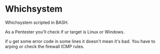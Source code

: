 # Whichsystem
Whichsystem scripted in BASH.

As a Pentester you'll check if ur target is Linux or Windows.

if u get some error code in some lines it doesn't mean it's bad.
You have to arping or check the firewall ICMP rules.
